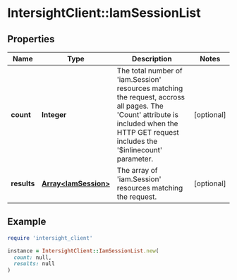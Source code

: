 # IntersightClient::IamSessionList

## Properties

| Name | Type | Description | Notes |
| ---- | ---- | ----------- | ----- |
| **count** | **Integer** | The total number of &#39;iam.Session&#39; resources matching the request, accross all pages. The &#39;Count&#39; attribute is included when the HTTP GET request includes the &#39;$inlinecount&#39; parameter. | [optional] |
| **results** | [**Array&lt;IamSession&gt;**](IamSession.md) | The array of &#39;iam.Session&#39; resources matching the request. | [optional] |

## Example

```ruby
require 'intersight_client'

instance = IntersightClient::IamSessionList.new(
  count: null,
  results: null
)
```

